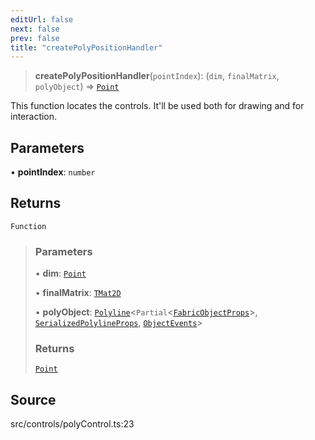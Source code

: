 ```yaml
---
editUrl: false
next: false
prev: false
title: "createPolyPositionHandler"
---
```


> **createPolyPositionHandler**(`pointIndex`): (`dim`, `finalMatrix`, `polyObject`) => [`Point`](../../../classes/Point.md)

This function locates the controls.
It'll be used both for drawing and for interaction.

## Parameters

• **pointIndex**: `number`

## Returns

`Function`

> ### Parameters
>
> • **dim**: [`Point`](../../../classes/Point.md)
>
> • **finalMatrix**: [`TMat2D`](../../../type-aliases/TMat2D.md)
>
> • **polyObject**: [`Polyline`](../../../classes/Polyline.md)\<`Partial`\<[`FabricObjectProps`](../../../interfaces/FabricObjectProps.md)\>, [`SerializedPolylineProps`](../../../interfaces/SerializedPolylineProps.md), [`ObjectEvents`](../../../interfaces/ObjectEvents.md)\>
>
> ### Returns
>
> [`Point`](../../../classes/Point.md)
>

## Source

src/controls/polyControl.ts:23
